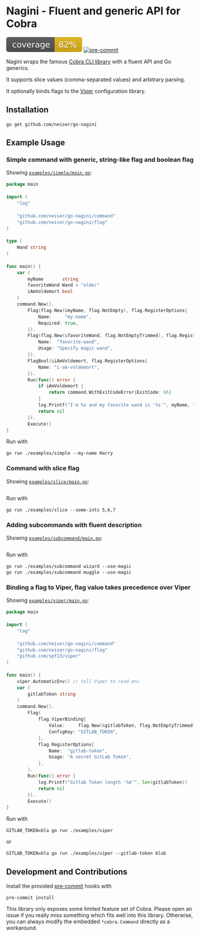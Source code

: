 # Nagini - Fluent and generic API for Cobra

![coverage](https://raw.githubusercontent.com/neiser/go-nagini/badges/.badges/main/coverage.svg)
[![pre-commit](https://img.shields.io/badge/pre--commit-enabled-brightgreen?logo=pre-commit&logoColor=white)](https://github.com/pre-commit/pre-commit)

Nagini wraps the famous 
[Cobra CLI library](https://github.com/spf13/cobra) 
with a fluent API and Go generics.

It supports slice values (comma-separated values) and arbitrary parsing.

It optionally binds flags to the
[Viper](https://github.com/spf13/viper) configuration library.

## Installation

```shell
go get github.com/neiser/go-nagini
```

## Example Usage

### Simple command with generic, string-like flag and boolean flag

Showing [`examples/simple/main.go`](./examples/simple/main.go):

```go:examples/simple/main.go
package main

import (
	"log"

	"github.com/neiser/go-nagini/command"
	"github.com/neiser/go-nagini/flag"
)

type (
	Wand string
)

func main() {
	var (
		myName       string
		favoriteWand Wand = "elder"
		iAmVoldemort bool
	)
	command.New().
		Flag(flag.New(&myName, flag.NotEmpty), flag.RegisterOptions{
			Name:     "my-name",
			Required: true,
		}).
		Flag(flag.New(&favoriteWand, flag.NotEmptyTrimmed), flag.RegisterOptions{
			Name:  "favorite-wand",
			Usage: "Specify magic wand",
		}).
		FlagBool(&iAmVoldemort, flag.RegisterOptions{
			Name: "i-am-voldemort",
		}).
		Run(func() error {
			if iAmVoldemort {
				return command.WithExitCodeError{ExitCode: 66}
			}
			log.Printf("I'm %s and my favorite wand is '%s'", myName, favoriteWand)
			return nil
		}).
		Execute()
}

```

Run with
```shell
go run ./examples/simple --my-name Harry
```

### Command with slice flag

Showing [`examples/slice/main.go`](./examples/slice/main.go):

```go:examples/slice/main.go

```

Run with
```shell
go run ./examples/slice --some-ints 5,6,7
```

### Adding subcommands with fluent description

Showing [`examples/subcommand/main.go`](./examples/subcommand/main.go):

```go:examples/subcommand/main.go

```

Run with
```shell
go run ./examples/subcommand wizard --use-magic
go run ./examples/subcommand muggle --use-magic
```

### Binding a flag to Viper, flag value takes precedence over Viper

Showing [`examples/viper/main.go`](examples/viper/main.go):

```go:examples/viper/main.go
package main

import (
	"log"

	"github.com/neiser/go-nagini/command"
	"github.com/neiser/go-nagini/flag"
	"github.com/spf13/viper"
)

func main() {
	viper.AutomaticEnv() // tell Viper to read env
	var (
		gitlabToken string
	)
	command.New().
		Flag(
			flag.ViperBinding{
				Value:     flag.New(&gitlabToken, flag.NotEmptyTrimmed),
				ConfigKey: "GITLAB_TOKEN",
			},
			flag.RegisterOptions{
				Name:  "gitlab-token",
				Usage: "A secret GitLab Token",
			},
		).
		Run(func() error {
			log.Printf("Gitlab Token length '%d'", len(gitlabToken))
			return nil
		}).
		Execute()
}

```

Run with
```shell
GITLAB_TOKEN=bla go run ./examples/viper
```
or 
```shell
GITLAB_TOKEN=bla go run ./examples/viper --gitlab-token blub
```


## Development and Contributions

Install the provided 
[pre-commit](https://pre-commit.com)
hooks with
```shell
pre-commit install
```

This library only exposes some limited feature set of Cobra.
Please open an issue if you really miss something which fits well into this library.
Otherwise, you can always modify the embedded `*cobra.Command` directly as a workaround.
